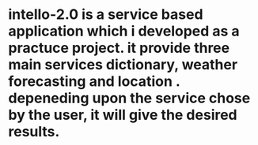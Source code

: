 # intello-2.0 is a service based application which i developed as a practuce project. it provide three main services dictionary, weather forecasting and location . depeneding upon the service chose by the user, it will give the desired results.
